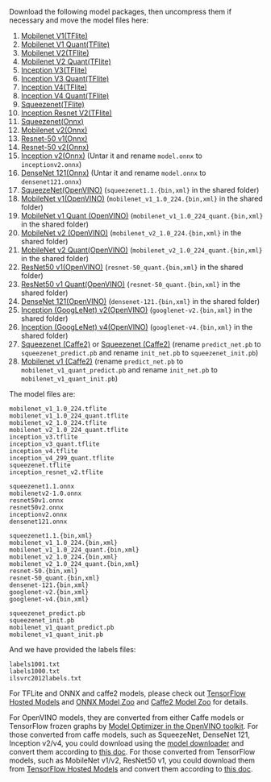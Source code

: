 Download the following model packages, then uncompress them if necessary and move the model files here:
1. [Mobilenet V1(TFlite)](http://download.tensorflow.org/models/mobilenet_v1_2018_02_22/mobilenet_v1_1.0_224.tgz)
2. [Mobilenet V1 Quant(TFlite)](http://download.tensorflow.org/models/mobilenet_v1_2018_08_02/mobilenet_v1_1.0_224_quant.tgz)
3. [Mobilenet V2(TFlite)](http://download.tensorflow.org/models/tflite_11_05_08/mobilenet_v2_1.0_224.tgz)
4. [Mobilenet V2 Quant(TFlite)](http://download.tensorflow.org/models/tflite_11_05_08/mobilenet_v2_1.0_224_quant.tgz)
5. [Inception V3(TFlite)](https://storage.googleapis.com/download.tensorflow.org/models/tflite/model_zoo/upload_20180427/inception_v3_2018_04_27.tgz)
6. [Inception V3 Quant(TFlite)](http://download.tensorflow.org/models/tflite_11_05_08/inception_v3_quant.tgz)
7. [Inception V4(TFlite)](https://storage.googleapis.com/download.tensorflow.org/models/tflite/model_zoo/upload_20180427/inception_v4_2018_04_27.tgz)
8. [Inception V4 Quant(TFlite)](http://download.tensorflow.org/models/inception_v4_299_quant_20181026.tgz)
9. [Squeezenet(TFlite)](https://storage.googleapis.com/download.tensorflow.org/models/tflite/model_zoo/upload_20180427/squeezenet_2018_04_27.tgz)
10. [Inception Resnet V2(TFlite)](https://storage.googleapis.com/download.tensorflow.org/models/tflite/model_zoo/upload_20180427/inception_resnet_v2_2018_04_27.tgz)
11. [Squeezenet(Onnx)](https://s3.amazonaws.com/onnx-model-zoo/squeezenet/squeezenet1.1/squeezenet1.1.onnx)
12. [Mobilenet v2(Onnx)](https://s3.amazonaws.com/onnx-model-zoo/mobilenet/mobilenetv2-1.0/mobilenetv2-1.0.onnx)
13. [Resnet-50 v1(Onnx)](https://s3.amazonaws.com/onnx-model-zoo/resnet/resnet50v1/resnet50v1.onnx)
14. [Resnet-50 v2(Onnx)](https://s3.amazonaws.com/onnx-model-zoo/resnet/resnet50v2/resnet50v2.onnx)
15. [Inception v2(Onnx)](https://s3.amazonaws.com/download.onnx/models/opset_9/inception_v2.tar.gz) (Untar it and rename `model.onnx` to `inceptionv2.onnx`)
16. [DenseNet 121(Onnx)](https://s3.amazonaws.com/download.onnx/models/opset_9/densenet121.tar.gz) (Untar it and rename `model.onnx` to `densenet121.onnx`)
17. [SqueezeNet(OpenVINO)](https://drive.google.com/drive/folders/1hkrHRV7bI66GRMYZ26hhEqq5mxt-TdPt?usp=sharing) (`squeezenet1.1.{bin,xml}` in the shared folder)
18. [MobileNet v1(OpenVINO)](https://drive.google.com/drive/folders/1hkrHRV7bI66GRMYZ26hhEqq5mxt-TdPt?usp=sharing) (`mobilenet_v1_1.0_224.{bin,xml}` in the shared folder)
19. [MobileNet v1 Quant (OpenVINO)](https://drive.google.com/drive/folders/1hkrHRV7bI66GRMYZ26hhEqq5mxt-TdPt?usp=sharing) (`mobilenet_v1_1.0_224_quant.{bin,xml}` in the shared folder)
20. [MobileNet v2 (OpenVINO)](https://drive.google.com/drive/folders/1hkrHRV7bI66GRMYZ26hhEqq5mxt-TdPt?usp=sharing) (`mobilenet_v2_1.0_224.{bin,xml}` in the shared folder)
21. [MobileNet v2 Quant(OpenVINO)](https://drive.google.com/drive/folders/1hkrHRV7bI66GRMYZ26hhEqq5mxt-TdPt?usp=sharing) (`mobilenet_v2_1.0_224_quant.{bin,xml}` in the shared folder)
22. [ResNet50 v1(OpenVINO)](https://drive.google.com/drive/folders/1hkrHRV7bI66GRMYZ26hhEqq5mxt-TdPt?usp=sharing) (`resnet-50_quant.{bin,xml}` in the shared folder)
23. [ResNet50 v1 Quant(OpenVINO)](https://drive.google.com/drive/folders/1hkrHRV7bI66GRMYZ26hhEqq5mxt-TdPt?usp=sharing) (`resnet-50_quant.{bin,xml}` in the shared folder)
24. [DenseNet 121(OpenVINO)](https://drive.google.com/drive/folders/1hkrHRV7bI66GRMYZ26hhEqq5mxt-TdPt?usp=sharing) (`densenet-121.{bin,xml}` in the shared folder)
25. [Inception (GoogLeNet) v2(OpenVINO)](https://drive.google.com/drive/folders/1hkrHRV7bI66GRMYZ26hhEqq5mxt-TdPt?usp=sharing) (`googlenet-v2.{bin,xml}` in the shared folder)
26. [Inception (GoogLeNet) v4(OpenVINO)](https://drive.google.com/drive/folders/1hkrHRV7bI66GRMYZ26hhEqq5mxt-TdPt?usp=sharing) (`googlenet-v4.{bin,xml}` in the shared folder)
27. [Squeezenet (Caffe2)](https://github.com/facebookarchive/models/tree/master/squeezenet) or [Squeezenet (Caffe2)](https://drive.google.com/drive/folders/12WRLD3IaobFxVcagD0nyp_nW4-JvGybL) (rename `predict_net.pb` to `squeezenet_predict.pb` and rename `init_net.pb` to `squeezenet_init.pb`)
28. [Mobilenet v1 (Caffe2)](https://drive.google.com/drive/folders/1z_5l-ztBZsfDaRziP6paUhlZNuKoYdTN) (rename `predict_net.pb` to `mobilenet_v1_quant_predict.pb` and rename `init_net.pb` to `mobilenet_v1_quant_init.pb`)

The model files are:
```
mobilenet_v1_1.0_224.tflite
mobilenet_v1_1.0_224_quant.tflite
mobilenet_v2_1.0_224.tflite
mobilenet_v2_1.0_224_quant.tflite
inception_v3.tflite
inception_v3_quant.tflite
inception_v4.tflite
inception_v4_299_quant.tflite
squeezenet.tflite
inception_resnet_v2.tflite

squeezenet1.1.onnx
mobilenetv2-1.0.onnx
resnet50v1.onnx
resnet50v2.onnx
inceptionv2.onnx
densenet121.onnx

squeezenet1.1.{bin,xml}
mobilenet_v1_1.0_224.{bin,xml}
mobilenet_v1_1.0_224_quant.{bin,xml}
mobilenet_v2_1.0_224.{bin,xml}
mobilenet_v2_1.0_224_quant.{bin,xml}
resnet-50.{bin,xml}
resnet-50_quant.{bin,xml}
densenet-121.{bin,xml}
googlenet-v2.{bin,xml}
googlenet-v4.{bin,xml}

squeezenet_predict.pb
squeezenet_init.pb
mobilenet_v1_quant_predict.pb
mobilenet_v1_quant_init.pb
```

And we have provided the labels files:
```
labels1001.txt
labels1000.txt
ilsvrc2012labels.txt
```

For TFLite and ONNX and caffe2 models, please check out [TensorFlow Hosted Models](https://www.tensorflow.org/lite/guide/hosted_models) and [ONNX Model Zoo](https://github.com/onnx/models) and [Caffe2 Model Zoo](https://github.com/facebookarchive/models) for details.

For OpenVINO models, they are converted from either Caffe models or TensorFlow frozen graphs by [Model Optimizer in the OpenVINO toolkit](https://docs.openvinotoolkit.org/latest/_docs_MO_DG_prepare_model_Prepare_Trained_Model.html).
For those converted from caffe models, such as SqueezeNet, DenseNet 121, Inception v2/v4, you could download using the [model downloader](https://github.com/opencv/open_model_zoo/tree/master/model_downloader) and convert them according to [this doc](https://docs.openvinotoolkit.org/latest/_docs_MO_DG_prepare_model_convert_model_Convert_Model_From_Caffe.html). For those converted from TensorFlow models, such as MobileNet v1/v2, ResNet50 v1, you could download them from [TensorFlow Hosted Models](https://www.tensorflow.org/lite/guide/hosted_models) and convert them according to [this doc](https://docs.openvinotoolkit.org/latest/_docs_MO_DG_prepare_model_convert_model_Convert_Model_From_TensorFlow.html).
